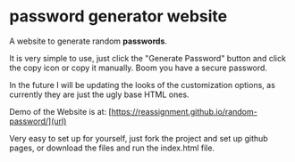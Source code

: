 # password generator website
A website to generate random **passwords**.

It is very simple to use, just click the "Generate Password" button and click the copy icon or copy it manually.
Boom you have a secure password.

In the future I will be updating the looks of the customization options, as currently they are just the ugly base HTML ones.

Demo of the Website is at: [https://reassignment.github.io/random-password/](url)

Very easy to set up for yourself, just fork the project and set up github pages, or download the files and run the index.html file.
